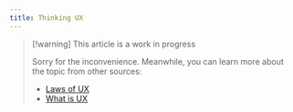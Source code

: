 ```yaml
---
title: Thinking UX
---
```


> [!warning] This article is a work in progress
>
> Sorry for the inconvenience. Meanwhile, you can learn more about the topic from other sources:
>
> - [Laws of UX](https://lawsofux.com/)
> - [What is UX](https://www.interaction-design.org/literature/topics/ux-design)


<!--
- users need feedback
  - errors
  - loading
  - success
- optimistic updates
- background processing?
- laws of ux.com
-->